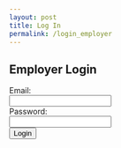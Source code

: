```yaml
---
layout: post
title: Log In
permalink: /login_employer
---
```


<html lang="en">
<head>
    <meta charset="UTF-8">
    <meta name="viewport" content="width=device-width, initial-scale=1.0">
    <title>Employer Login</title>
</head>
<body>
    <h2>Employer Login</h2>
    <form id="employerLoginForm">
        <label for="email">Email:</label><br>
        <input type="email" id="email" name="email" required><br>
        <label for="password">Password:</label><br>
        <input type="password" id="password" name="password" required><br>
        <button type="submit">Login</button>
    </form>
    <p id="loginMessage"></p>
    <script>
        document.getElementById("employerLoginForm").addEventListener("submit", function(event) {
            event.preventDefault();
            const formData = new FormData(this);
            fetch('https://localhost:8091/api/person/login', {
                method: 'POST',
                body: formData
            })
            .then(response => response.json())
            .then(data => {
                if (data.success) {
                    window.location.href = '/employer_dashboard'; // Redirect to employer dashboard on successful login
                } else {
                    document.getElementById("loginMessage").innerText = data.message;
                }
            })
            .catch(error => console.error('Error:', error));
        });
    </script>
</body>
</html>
